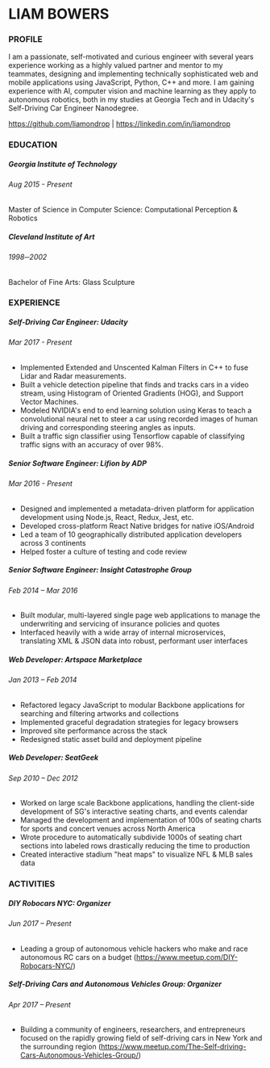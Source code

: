 # LIAM BOWERS

### PROFILE

I am a passionate, self-motivated and curious engineer with several years experience working as a highly valued partner and mentor to my teammates, designing and implementing technically sophisticated web and mobile applications using JavaScript, Python, C++ and more. I am gaining experience with AI, computer vision and machine learning as they apply to autonomous robotics, both in my studies at Georgia Tech and in Udacity's Self-Driving Car Engineer Nanodegree.

https://github.com/liamondrop | https://linkedin.com/in/liamondrop

### EDUCATION

##### Georgia Institute of Technology
###### Aug 2015 - Present
Master of Science in Computer Science: Computational Perception & Robotics

##### Cleveland Institute of Art
###### 1998─2002
Bachelor of Fine Arts: Glass Sculpture

### EXPERIENCE

##### Self-Driving Car Engineer: Udacity
###### Mar 2017 - Present
- Implemented Extended and Unscented Kalman Filters in C++ to fuse Lidar and Radar measurements.
- Built a vehicle detection pipeline that finds and tracks cars in a video stream, using Histogram of Oriented Gradients (HOG), and Support Vector Machines.
- Modeled NVIDIA's end to end learning solution using Keras to teach a convolutional neural net to steer a car using recorded images of human driving and corresponding steering angles as inputs.
- Built a traffic sign classifier using Tensorflow capable of classifying traffic signs with an accuracy of over 98%.

##### Senior Software Engineer: Lifion by ADP
###### Mar 2016 - Present
- Designed and implemented a metadata-driven platform for application development using Node.js, React, Redux, Jest, etc.
- Developed cross-platform React Native bridges for native iOS/Android
- Led a team of 10 geographically distributed application developers across 3 continents
- Helped foster a culture of testing and code review

##### Senior Software Engineer: Insight Catastrophe Group
###### Feb 2014 – Mar 2016
- Built modular, multi-layered single page web applications to manage the underwriting and servicing of insurance policies and quotes
- Interfaced heavily with a wide array of internal microservices, translating XML & JSON data into robust, performant user interfaces

##### Web Developer: Artspace Marketplace
###### Jan 2013 – Feb 2014
- Refactored legacy JavaScript to modular Backbone applications for searching and filtering artworks and collections
- Implemented graceful degradation strategies for legacy browsers
- Improved site performance across the stack
- Redesigned static asset build and deployment pipeline

##### Web Developer: SeatGeek
###### Sep 2010 – Dec 2012
- Worked on large scale Backbone applications, handling the client-side development of SG's interactive seating charts, and events calendar
- Managed the development and implementation of 100s of seating charts for sports and concert venues across North America
- Wrote procedure to automatically subdivide 1000s of seating chart sections into labeled rows drastically reducing the time to production
- Created interactive stadium "heat maps" to visualize NFL & MLB sales data

### ACTIVITIES

##### DIY Robocars NYC: Organizer
###### Jun 2017 – Present
- Leading a group of autonomous vehicle hackers who make and race autonomous RC cars on a budget (https://www.meetup.com/DIY-Robocars-NYC/)

##### Self-Driving Cars and Autonomous Vehicles Group: Organizer
###### Apr 2017 – Present
- Building a community of engineers, researchers, and entrepreneurs focused on the rapidly growing field of self-driving cars in New York and the surrounding region (https://www.meetup.com/The-Self-driving-Cars-Autonomous-Vehicles-Group/)
